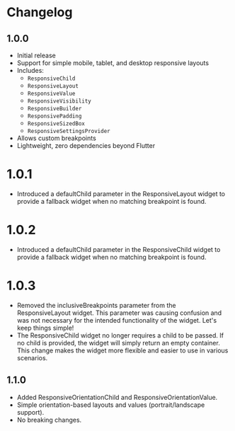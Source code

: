 # Changelog

## 1.0.0

- Initial release
- Support for simple mobile, tablet, and desktop responsive layouts
- Includes:
  - `ResponsiveChild`
  - `ResponsiveLayout`
  - `ResponsiveValue`
  - `ResponsiveVisibility`
  - `ResponsiveBuilder`
  - `ResponsivePadding`
  - `ResponsiveSizedBox`
  - `ResponsiveSettingsProvider`
- Allows custom breakpoints
- Lightweight, zero dependencies beyond Flutter

# 1.0.1
- Introduced a defaultChild parameter in the ResponsiveLayout widget to provide a fallback widget when no matching breakpoint is found.

# 1.0.2
- Introduced a defaultChild parameter in the ResponsiveChild widget to provide a fallback widget when no matching breakpoint is found.

# 1.0.3
- Removed the inclusiveBreakpoints parameter from the ResponsiveLayout widget. This parameter was causing confusion and was not necessary for the intended functionality of the widget. Let's keep things simple!
- The ResponsiveChild widget no longer requires a child to be passed. If no child is provided, the widget will simply return an empty container. This change makes the widget more flexible and easier to use in various scenarios.

## 1.1.0
- Added ResponsiveOrientationChild and ResponsiveOrientationValue.
- Simple orientation-based layouts and values (portrait/landscape support).
- No breaking changes.